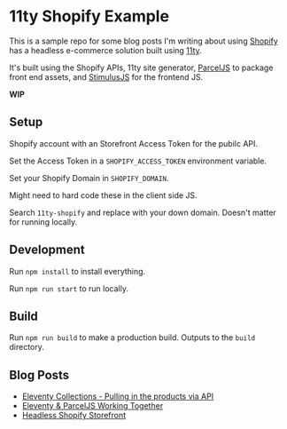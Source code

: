 # 11ty Shopify Example

This is a sample repo for some blog posts I'm writing about using
[Shopify] has a headless e-commerce solution built using [11ty].

It's built using the Shopify APIs, 11ty site generator, [ParcelJS]
to package front end assets, and [StimulusJS] for the frontend JS.

__WIP__

## Setup

Shopify account with an Storefront Access Token for the pubilc API.

Set the Access Token in a `SHOPIFY_ACCESS_TOKEN` environment variable.

Set your Shopify Domain in `SHOPIFY_DOMAIN`.

Might need to hard code these in the client side JS.

Search `11ty-shopify` and replace with your down domain. Doesn't matter for
running locally.


## Development

Run `npm install` to install everything.

Run `npm run start` to run locally.


## Build

Run `npm run build` to make a production build. Outputs to the `build`
directory.


## Blog Posts

* [Eleventy Collections - Pulling in the products via API](https://cloudsh.com/eleventy/eleventy_collections_pulling_in_the_products_via_api.html)
* [Eleventy & ParcelJS Working Together](https://cloudsh.com/eleventy/eleventy_and_parceljs_working_together.html)
* [Headless Shopify Storefront](https://cloudsh.com/eleventy/headless_shopify_storefront.html)


[Shopify]: https://shopify.com
[11ty]: https://11ty.io
[ParcelJS]: https://parceljs.org
[StimulusJS]: https://stimulusjs.org
